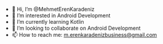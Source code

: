 - 👋 Hi, I’m @MehmetErenKaradeniz
- 👀 I’m interested in Android Development
- 🌱 I’m currently learning Kotlin
- 💞️ I’m looking to collaborate on Android Development
- 📫 How to reach me: m.erenkaradenizbusiness@gmail.com
